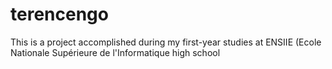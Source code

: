 # terencengo
This is a project accomplished during my first-year studies at ENSIIE (Ecole Nationale Supérieure de l'Informatique high school 
